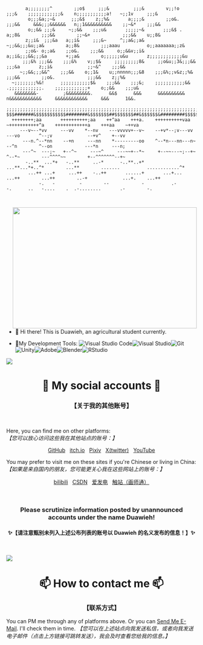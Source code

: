 ```
                                                                                                                                
       a;;;;;;;;^        ;;o$     ;;;&         ;;;&        v;;!o     ;;;&    ;;;;;;;;;;;;&    n;;;;;;;;;;;a!   ~;;1v     ;;;&   
        o;;;&a;;~&      ;;;&$    z;;%&       a;;;;&        ;;o&.    ;;;&&     &&&;;;&&&&&&   n;;1&&&&&&&&&&    ;;~&*    ;;;&&   
        o;;&& ;;;&     ~;;&&    ;;;u&       ;;;;;~&       ;;;&$ .  a;;8&        ;;;&&        ;;~&+            ;;;&&    u;;8&    
       z;;i&  ;;;&a   a;;i&     ;;;&~     ^;;a&;;a&      ~;;&&;;;&u;;a&        a;;8&        ;;;aaau          o;;aaaaaaa;;z&     
       ;;o&- o;;a&    ;;o&.    ;;;&&     o;;&&v;;i&     a;;i&;;;&&;;;&a       +;;a&        o;;;;;;u&u       z;;;;;;;;;;;;&u     
      ;;;&% ;;;&&    ;;;&%    v;;$&     ;;;;;;;;;8&     ;;o&u;;3&;;;&&        ;;;&a       z;;i&             ;;~&^    ;;;&&      
     ~;;&&;;;&&^    ;;;&&    o;;1&    u;;nnnnn;;;&8    ;;;&%;;v&z;;%&        ;;;&&        ;;o&.            ;;;&&    z;;%&       
  ~;;;;;;;;%&!      ;;;;;;;;;;;$&    ;;;&&    ;;;&;    ;;;;;;;;;;;&&   .;;;;;;;;;;;;.    ;;;;;;;;;;;;+    o;;&&    ;;;u&        
   &&&&&&&&-         ;&&&&&&&&&.      &&$      &&&      &&&&&&&&&&      n&&&&&&&&&&&&     &&&&&&&&&&&&     &&&      1&&.        
                                                                                                                                
;;;;;;;;;;;;;;;;;;;;;;;;;;;;;;;;;;;;;;;;;;;;;;;;;;;;;;;;;;;;;;;;;;;;;;;;;;;;;;;;;;;;;;;;;;;;;;;;;;;;;;;;;;;;;;;;;;;;;;;;^       
$$$#######&$$$$$$$$$$$########&$$$$$$$##$$$$$$$##&$$$$$$&#########$$$$$$$###########$$$$$&###########&$$$$$##&$$$$$$$##$$%      
  ++++++++;aa       ++++++++++;aa    ++^aa    +++a.    ++++++++++vaa   ~+++++++++++^a    ++++++++++++a    +++aa    ~++va        
     ---v~--*vv     ---vv    *--nv    ---vvvvv+--v~    --+v*--;v---vv        ---vo       ^--;v             --+v^    +--vv       
      ---n.^--*nn    --+n     ---nn    *---------oo    ^--*n---nn---n~        --^n        ^--on            ---*n     ---n;      
      ---^~  ---;~   +--^~     ---~^     ---~~+--*~     +--~~---~;--+~        ^--*~        ---^^^^~~        +--^^^^^^^--+~      
       -..**  ...*+   -..**     ..-*      -..**..+*      ...**...*+..^*        ...**        .......          ............^*     
        ...++ ...+     ...++    -..++       ......+       ...+...  ...++        ...++        ..-+             ...+.    ...++    
            -.   -         -        --            -          .-        -.      ..   -....    .  .-........       .-        -.   
                                                                                                                                
                                                                                                                                
```

<img align="right" src="https://github-readme-stats.vercel.app/api/top-langs/?username=duawieh&layout=compact&theme=tokyonight"  width="487" height="320" />

- 👋 Hi there! This is Duawieh, an agricultural student currently.

- 🔭My Development Tools: ![Visual Studio Code](https://img.shields.io/badge/Visual%20Studio%20Code-0078d7.svg?style=for-the-badge&logo=visual-studio-code&logoColor=white)![Visual Studio](https://img.shields.io/badge/Visual%20Studio-5C2D91.svg?style=for-the-badge&logo=visual-studio&logoColor=white)![Git](https://img.shields.io/badge/git-%23F05033.svg?style=for-the-badge&logo=git&logoColor=white)![Unity](https://img.shields.io/badge/unity-%23000000.svg?style=for-the-badge&logo=unity&logoColor=white)![Adobe](https://img.shields.io/badge/adobe-%23FF0000.svg?style=for-the-badge&logo=adobe&logoColor=white)![Blender](https://img.shields.io/badge/blender-%23F5792A.svg?style=for-the-badge&logo=blender&logoColor=white)![RStudio](https://img.shields.io/badge/RStudio-4285F4?style=for-the-badge&logo=rstudio&logoColor=white)

<a href="https://github.com/404"><img src="https://blog.17lai.site/medias_webp/line.webp"></a>

<h1 align="center">🔗 My social accounts 🔗 </h1>
<h3 align="center">【关于我的其他账号】</h3>

&nbsp;

Here, you can find me on other platforms:  
*【您可以放心访问这些我在其他站点的账号：】*

<p align="center"><a href="https://github.com/Duawieh">GitHub</a> &nbsp; <a href="https://itch.io/profile/duawieh/">itch.io</a> &nbsp; <a href="https://www.pixiv.net/users/66958913">Pixiv</a> &nbsp; <a href="https://twitter.com/Duawieh_Chaser">X(twitter)</a> &nbsp; <a href="https://www.youtube.com/@Duawieh">YouTube</a></p>

You may prefer to visit me on these sites if you're Chinese or living in China:  
*【如果是来自国内的朋友，您可能更关心我在这些网站上的账号：】*

<p align="center"><a href="https://space.bilibili.com/391569000">bilibili</a> &nbsp; <a href="https://blog.csdn.net/qq_42097628">CSDN</a> &nbsp; <a href="https://afdian.net/a/duawieh">爱发电</a> &nbsp; <a href="https://www.huashi6.com/painter/51469">触站（画师通）</a></p>


&nbsp;

<h3 align="center"><b> Please scrutinize information posted by unannounced accounts under the name Duawieh! </b></h3>
<h4 align="center">✨【请注意甄别未列入上述公布列表的账号以 Duawieh 的名义发布的信息！】✨</h3>
&nbsp;
&nbsp;


<a href="https://github.com/404"><img src="https://blog.17lai.site/medias_webp/line.webp"></a>

<h1 align="center"> 📫 How to contact me 📫 </h1>
<h3 align="center"> 【联系方式】 </h3>

You can PM me through any of platforms above. Or you can [Send Me E-Mail](mailto:duawiehpublic@outlook.com). I'll check them in time.
*【您可以在上述站点向我发送私信，或者向我发送电子邮件（点击上方链接可跳转发送），我会及时查看您给我的信息。】*


